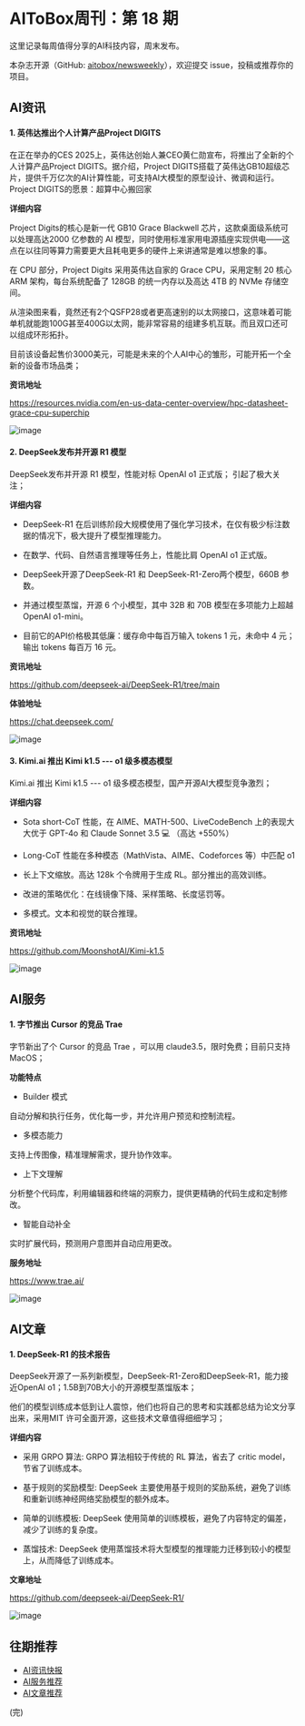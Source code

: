 # AIToBox周刊：第 18 期

这里记录每周值得分享的AI科技内容，周末发布。

本杂志开源（GitHub: [aitobox/newsweekly](https://github.com/aitobox/newsweekly)），欢迎提交 issue，投稿或推荐你的项目。


## AI资讯

#### 1. 英伟达推出个人计算产品Project DIGITS

在正在举办的CES 2025上，英伟达创始人兼CEO黄仁勋宣布，将推出了全新的个人计算产品Project DIGITS。据介绍，Project DIGITS搭载了英伟达GB10超级芯片，提供千万亿次的AI计算性能，可支持AI大模型的原型设计、微调和运行。Project DIGITS的愿景：超算中心搬回家

**详细内容** 

Project Digits的核心是新一代 GB10 Grace Blackwell 芯片，这款桌面级系统可以处理高达2000 亿参数的 AI 模型，同时使用标准家用电源插座实现供电——这点在以往同等算力需要更大且耗电更多的硬件上来讲通常是难以想象的事。

在 CPU 部分，Project Digits 采用英伟达自家的 Grace CPU，采用定制 20 核心 ARM 架构，每台系统配备了 128GB 的统一内存以及高达 4TB 的 NVMe 存储空间。

从渲染图来看，竟然还有2个QSFP28或者更高速别的以太网接口，这意味着可能单机就能跑100G甚至400G以太网，能非常容易的组建多机互联。而且双口还可以组成环形拓扑。

目前该设备起售价3000美元，可能是未来的个人AI中心的雏形，可能开拓一个全新的设备市场品类；

**资讯地址**

https://resources.nvidia.com/en-us-data-center-overview/hpc-datasheet-grace-cpu-superchip

![image](https://github.com/user-attachments/assets/720144a8-8611-472f-946a-f579ce4d7160)


#### 2. DeepSeek发布并开源 R1 模型

DeepSeek发布并开源 R1 模型，性能对标 OpenAI o1 正式版； 引起了极大关注；

**详细内容** 

* DeepSeek-R1 在后训练阶段大规模使用了强化学习技术，在仅有极少标注数据的情况下，极大提升了模型推理能力。

* 在数学、代码、自然语言推理等任务上，性能比肩 OpenAI o1 正式版。

* DeepSeek开源了DeepSeek-R1 和 DeepSeek-R1-Zero两个模型，660B 参数。

* 并通过模型蒸馏，开源 6 个小模型，其中 32B 和 70B 模型在多项能力上超越 OpenAI o1-mini。

* 目前它的API价格极其低廉：缓存命中每百万输入 tokens 1 元，未命中 4 元；输出 tokens 每百万 16 元。

**资讯地址**

https://github.com/deepseek-ai/DeepSeek-R1/tree/main

**体验地址**

https://chat.deepseek.com/

![image](https://github.com/user-attachments/assets/307a83f8-34fb-454d-b6cc-097240122adb)


#### 3. Kimi.ai 推出 Kimi k1.5 --- o1 级多模态模型

Kimi.ai 推出 Kimi k1.5 --- o1 级多模态模型，国产开源AI大模型竞争激烈；

**详细内容** 

* Sota short-CoT 性能，在 AIME、MATH-500、LiveCodeBench 上的表现大大优于 GPT-4o 和 Claude Sonnet 3.5 💻 （高达 +550%）

* Long-CoT 性能在多种模态（MathVista、AIME、Codeforces 等）中匹配 o1

* 长上下文缩放。高达 128k 个令牌用于生成 RL。部分推出的高效训练。

* 改进的策略优化：在线镜像下降、采样策略、长度惩罚等。

* 多模式。文本和视觉的联合推理。

**资讯地址**

https://github.com/MoonshotAI/Kimi-k1.5

![image](https://github.com/user-attachments/assets/6cb2e98e-6b7d-4fcc-ae72-b571c8284cfa)


## AI服务

#### 1. 字节推出 Cursor 的竞品 Trae 

字节新出了个 Cursor 的竞品 Trae ，可以用 claude3.5，限时免费；目前只支持MacOS；

**功能特点** 


* Builder 模式

自动分解和执行任务，优化每一步，并允许用户预览和控制流程。
 
* 多模态能力

支持上传图像，精准理解需求，提升协作效率。
 
* 上下文理解

分析整个代码库，利用编辑器和终端的洞察力，提供更精确的代码生成和定制修改。

* 智能自动补全

实时扩展代码，预测用户意图并自动应用更改。

**服务地址**

https://www.trae.ai/

![image](https://github.com/user-attachments/assets/95c277bc-1354-4eaa-955a-5c95041d03f7)


## AI文章

#### 1. DeepSeek-R1 的技术报告

DeepSeek开源了一系列新模型，DeepSeek-R1-Zero和DeepSeek-R1，能力接近OpenAI o1；1.5B到70B大小的开源模型蒸馏版本；

他们的模型训练成本低到让人震惊，他们也将自己的思考和实践都总结为论文分享出来，采用MIT 许可全面开源，这些技术文章值得细细学习；

**详细内容** 

* 采用 GRPO 算法: GRPO 算法相较于传统的 RL 算法，省去了 critic model，节省了训练成本。  

* 基于规则的奖励模型: DeepSeek 主要使用基于规则的奖励系统，避免了训练和重新训练神经网络奖励模型的额外成本。  

* 简单的训练模板: DeepSeek 使用简单的训练模板，避免了内容特定的偏差，减少了训练的复杂度。  

* 蒸馏技术: DeepSeek 使用蒸馏技术将大型模型的推理能力迁移到较小的模型上，从而降低了训练成本。 

**文章地址**

https://github.com/deepseek-ai/DeepSeek-R1/

![image](https://github.com/user-attachments/assets/3cc7d679-2ca4-4818-b53c-3f13d463a382)




## 往期推荐

* [AI资讯快报](https://github.com/aitobox/newsweekly/issues?q=is%3Aissue+is%3Aclosed+label%3AAI%E8%B5%84%E8%AE%AF%E5%BF%AB%E6%8A%A5)
* [AI服务推荐](https://github.com/aitobox/newsweekly/issues?q=is%3Aissue+is%3Aclosed+label%3AAI%E6%9C%8D%E5%8A%A1%E6%8E%A8%E8%8D%90)
* [AI文章推荐](https://github.com/aitobox/newsweekly/issues?q=is%3Aissue+is%3Aclosed+label%3AAI%E6%96%87%E7%AB%A0%E6%8E%A8%E8%8D%90)

(完)
